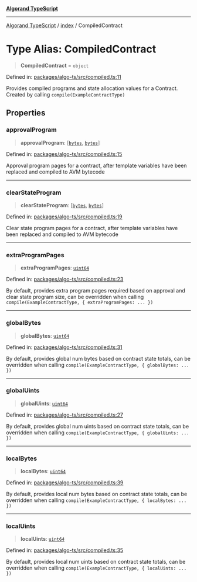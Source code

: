 [**Algorand TypeScript**](../../README.md)

***

[Algorand TypeScript](../../modules.md) / [index](../README.md) / CompiledContract

# Type Alias: CompiledContract

> **CompiledContract** = `object`

Defined in: [packages/algo-ts/src/compiled.ts:11](https://github.com/algorandfoundation/puya-ts/blob/main/packages/algo-ts/src/compiled.ts#L11)

Provides compiled programs and state allocation values for a Contract. Created by calling `compile(ExampleContractType)`

## Properties

### approvalProgram

> **approvalProgram**: \[[`bytes`](bytes.md), [`bytes`](bytes.md)\]

Defined in: [packages/algo-ts/src/compiled.ts:15](https://github.com/algorandfoundation/puya-ts/blob/main/packages/algo-ts/src/compiled.ts#L15)

Approval program pages for a contract, after template variables have been replaced and compiled to AVM bytecode

***

### clearStateProgram

> **clearStateProgram**: \[[`bytes`](bytes.md), [`bytes`](bytes.md)\]

Defined in: [packages/algo-ts/src/compiled.ts:19](https://github.com/algorandfoundation/puya-ts/blob/main/packages/algo-ts/src/compiled.ts#L19)

Clear state program pages for a contract, after template variables have been replaced and compiled to AVM bytecode

***

### extraProgramPages

> **extraProgramPages**: [`uint64`](uint64.md)

Defined in: [packages/algo-ts/src/compiled.ts:23](https://github.com/algorandfoundation/puya-ts/blob/main/packages/algo-ts/src/compiled.ts#L23)

By default, provides extra program pages required based on approval and clear state program size, can be overridden when calling `compile(ExampleContractType, { extraProgramPages: ... })`

***

### globalBytes

> **globalBytes**: [`uint64`](uint64.md)

Defined in: [packages/algo-ts/src/compiled.ts:31](https://github.com/algorandfoundation/puya-ts/blob/main/packages/algo-ts/src/compiled.ts#L31)

By default, provides global num bytes based on contract state totals, can be overridden when calling `compile(ExampleContractType, { globalBytes: ... })`

***

### globalUints

> **globalUints**: [`uint64`](uint64.md)

Defined in: [packages/algo-ts/src/compiled.ts:27](https://github.com/algorandfoundation/puya-ts/blob/main/packages/algo-ts/src/compiled.ts#L27)

By default, provides global num uints based on contract state totals, can be overridden when calling `compile(ExampleContractType, { globalUints: ... })`

***

### localBytes

> **localBytes**: [`uint64`](uint64.md)

Defined in: [packages/algo-ts/src/compiled.ts:39](https://github.com/algorandfoundation/puya-ts/blob/main/packages/algo-ts/src/compiled.ts#L39)

By default, provides local num bytes based on contract state totals, can be overridden  when calling `compile(ExampleContractType, { localBytes: ... })`

***

### localUints

> **localUints**: [`uint64`](uint64.md)

Defined in: [packages/algo-ts/src/compiled.ts:35](https://github.com/algorandfoundation/puya-ts/blob/main/packages/algo-ts/src/compiled.ts#L35)

By default, provides local num uints based on contract state totals, can be overridden when calling `compile(ExampleContractType, { localUints: ... })`
